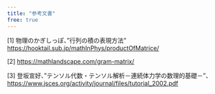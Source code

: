 ```yaml
---
title: "参考文書"
free: true
---
```


[1] 物理のかぎしっぽ、”行列の積の表現方法”
https://hooktail.sub.jp/mathInPhys/productOfMatrice/

[2]
https://mathlandscape.com/gram-matrix/

[3] 登坂宣好、”テンソル代数・テンソル解析－連続体力学の数理的基礎－”、
https://www.jsces.org/activity/journal/files/tutorial_2002.pdf
